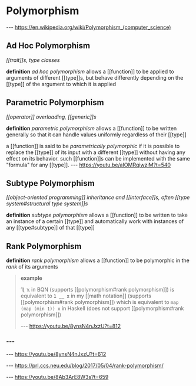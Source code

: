 # Polymorphism

--- <https://en.wikipedia.org/wiki/Polymorphism_(computer_science)>

## Ad Hoc Polymorphism

_[[trait]]s, type classes_

**definition** _ad hoc polymorphism_ allows a [[function]] to be applied to arguments of different [[type]]s, but behave differently depending on the [[type]] of the argument to which it is applied

## Parametric Polymorphism

_[[operator]] overloading, [[generic]]s_

**definition** _parametric polymorphism_ allows a [[function]] to be written generally so that it can handle values uniformly regardless of their [[type]]

a [[function]] is said to be _parametrically polymorphic_ if it is possible to replace the [[type]] of its input with a different [[type]] without having any effect on its behavior. such [[function]]s can be implemented with the same "formula" for any [[type]]. --- <https://youtu.be/aIOMRqiwziM?t=540>

## Subtype Polymorphism

_[[object-oriented programming]] inheritance and [[interface]]s, often [[type system#structural type system]]s_

**definition** _subtype polymorphism_ allows a [[function]] to be written to take an instance of a certain [[type]] and automatically work with instances of any [[type#subtype]] of that [[type]]

## Rank Polymorphism

**definition** _rank polymorphism_ allows a [[function]] to be polymorphic in the _rank_ of its arguments

> **example**
>
> $1 \lfloor\ \mathbb x$ in BQN (supports [[polymorphism#rank polymorphism]]) is equivalent to **`1 __ x`** in my [[math notation]] (supports [[polymorphism#rank polymorphism]]) which is equivalent to `map (map (min 1)) x` in Haskell (does not support [[polymorphism#rank polymorphism]])
>
> --- <https://youtu.be/8ynsN4nJxzU?t=812>

### ---

--- <https://youtu.be/8ynsN4nJxzU?t=612>

--- <https://prl.ccs.neu.edu/blog/2017/05/04/rank-polymorphism/>

--- <https://youtu.be/8Ab3ArE8W3s?t=659>
